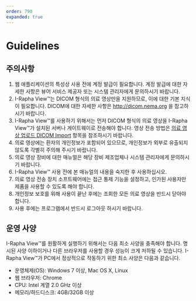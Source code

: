 ```yaml
---
order: 790
expanded: true
---
```



# Guidelines

## 주의사항
1. 웹 애플리케이션의 특성상 사용 전에 계정 발급이 필요합니다. 계정 발급에 대한 자세한 사항은 뷰어 서비스 제공자 또는 시스템 관리자에게 문의하시기 바랍니다.
2. I-Rapha View™는 DICOM 형식의 의료 영상만을 지원하므로, 이에 대한 기본 지식이 필요합니다. DICOM에 대한 자세한 사항은 http://dicom.nema.org 을 참고하시기 바랍니다.
3. I-Rapha View™를 사용하기 위해서는 먼저 DICOM 형식의 의료 영상을 I-Rapha View™가 설치된 서버나 게이트웨이로 전송해야 합니다. 영상 전송 방법은 [의료 영상 업로드 DICOM Import](../1_Raphaview/Glossary/1_DICOMImport.md) 항목을 참조하시기 바랍니다.
4. 의료 영상에는 환자의 개인정보가 포함되어 있으므로, 개인정보가 외부로 유출되지 않도록 각별히 주의해 주시기 바랍니다.
5. 의료 영상 장비에 대한 매뉴얼은 해당 장비 제조업체나 시스템 관리자에게 문의하시기 바랍니다.
6. I-Rapha View™ 사용 전에 본 매뉴얼의 내용을 숙지한 후 사용하십시오.
7. 의료 영상 전송 장치 소프트웨어에는 접근 통제 기능을 설정하고, 인가된 사용자만 제품을 사용할 수 있도록 해야 합니다.
8. 개인정보 보호를 위해 사용이 끝난 후에는 조회한 모든 의료 영상을 반드시 닫아야 합니다.
9. 사용 후에는 프로그램에서 반드시 로그아웃 하시기 바랍니다.

## 운영 사양
I-Rapha View™를 원활하게 실행하기 위해서는 다음 최소 사양을 충족해야 합니다. 명시된 사양 이하이거나 다른 브라우저를 사용할 경우 성능이 크게 저하될 수 있습니다. I-Rapha View™가 PC에서 정상적으로 작동하기 위한 최소 사양은 다음과 같습니다.

- 운영체제(OS): Windows 7 이상, Mac OS X, Linux
- 웹 브라우저: Chrome
- CPU: Intel 계열 2.0 GHz 이상
- 메모리/하드디스크: 4GB/32GB 이상

